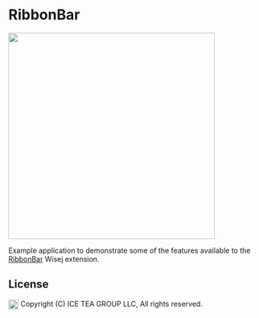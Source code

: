RibbonBar
====

<img src="http://raw.githubusercontent.com/tfreitasleal/wisej-examples/master/Support/Images/RibbonBarExample.png" height="410" align="top">

Example application to demonstrate some of the features available to the [RibbonBar](https://github.com/iceteagroup/wisej-extensions/tree/master/Wisej.Web.Ext.RibbonBar) Wisej extension.

License
-------
<img src="http://iceteagroup.com/wp-content/uploads/2017/01/Square-64x64-trasp.png" height="20" align="top"> Copyright (C) ICE TEA GROUP LLC, All rights reserved.
